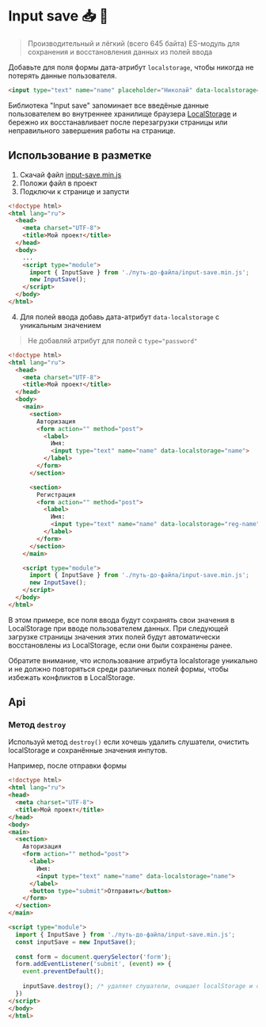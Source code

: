 # Input save 📥 💾
> Производительный и лёгкий (всего 645 байта) ES-модуль для сохранения и восстановления данных из полей ввода 

Добавьте для поля формы дата-атрибут `localstorage`, чтобы никогда не потерять данные пользователя.

```html
<input type="text" name="name" placeholder="Николай" data-localstorage="name">
```

Библиотека "Input save" запоминает все введёные данные пользователем во внутреннее хранилище браузера [LocalStorage](https://developer.mozilla.org/en-US/docs/Web/API/Window/localStorage) и бережно их восстанавливает после перезагрузки страницы или неправильного завершения работы на странице.

## Использование в разметке
1. Скачай файл [input-save.min.js](./dist/input-save.min.js)
2. Положи файл в проект
3. Подключи к странице и запусти
```html
<!doctype html>
<html lang="ru">
  <head>
    <meta charset="UTF-8">
    <title>Мой проект</title>
  </head>
  <body>
    ...  
    <script type="module">
      import { InputSave } from './путь-до-файла/input-save.min.js';
      new InputSave();
    </script>
  </body>
</html>
```
4. Для полей ввода добавь дата-атрибут `data-localstorage` с уникальным значением
> Не добавляй атрибут для полей с `type="password"`

```html
<!doctype html>
<html lang="ru">
  <head>
    <meta charset="UTF-8">
    <title>Мой проект</title>
  </head>
  <body>
    <main>
      <section>
        Авторизация
        <form action="" method="post">
          <label>
            Имя:
            <input type="text" name="name" data-localstorage="name">
          </label>
        </form>
      </section>

      <section>
        Регистрация
        <form action="" method="post">
          <label>
            Имя:
            <input type="text" name="name" data-localstorage="reg-name">
          </label>
        </form>
      </section>
    </main>

    <script type="module">
      import { InputSave } from './путь-до-файла/input-save.min.js';
      new InputSave();
    </script>
  </body>
</html>
```
В этом примере, все поля ввода будут сохранять свои значения в LocalStorage при вводе пользователем данных. При следующей загрузке страницы значения этих полей будут автоматически восстановлены из LocalStorage, если они были сохранены ранее.

Обратите внимание, что использование атрибута localstorage уникально и не должно повторяться среди различных полей формы, чтобы избежать конфликтов в LocalStorage.

## Api
### Метод `destroy`
Используй метод `destroy()` если хочешь удалить слушатели, очистить localStorage и сохранённые значения инпутов.

Например, после отправки формы

```html
<!doctype html>
<html lang="ru">
<head>
  <meta charset="UTF-8">
  <title>Мой проект</title>
</head>
<body>
<main>
  <section>
    Авторизация
    <form action="" method="post">
      <label>
        Имя:
        <input type="text" name="name" data-localstorage="name">
      </label>
      <button type="submit">Отправить</button>
    </form>
  </section>
</main>

<script type="module">
  import { InputSave } from './путь-до-файла/input-save.min.js';
  const inputSave = new InputSave();
  
  const form = document.querySelector('form');
  form.addEventListener('submit', (event) => {
    event.preventDefault();
    
    inputSave.destroy(); /* удаляет слушатели, очищает localStorage и сохранённые значения инпутов */
  })
</script>
</body>
</html>
```
